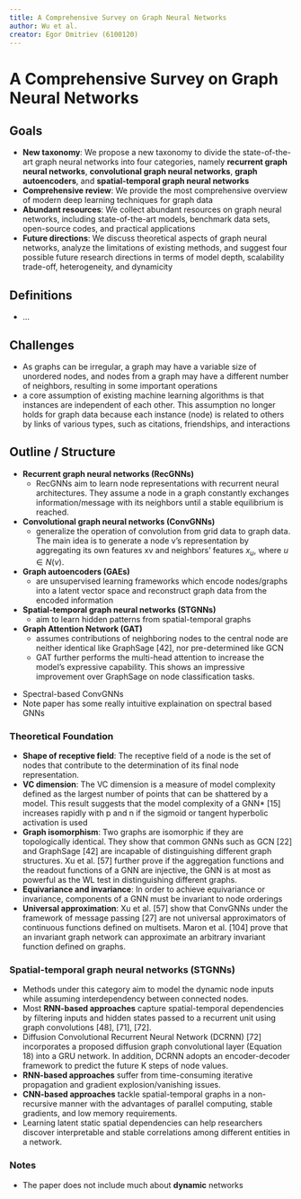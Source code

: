 ```yaml
---
title: A Comprehensive Survey on Graph Neural Networks
author: Wu et al.
creator: Egor Dmitriev (6100120)
---
```


# A Comprehensive Survey on Graph Neural Networks

## Goals

- **New taxonomy**: We propose a new taxonomy to divide the state-of-the-art graph neural networks into four categories, namely **recurrent graph neural networks**, **convolutional graph neural networks**, **graph autoencoders**, and **spatial-temporal graph neural networks**
- **Comprehensive review**: We provide the most comprehensive overview of modern deep learning techniques for graph data
- **Abundant resources**: We collect abundant resources on graph neural networks, including state-of-the-art models, benchmark data sets, open-source codes, and practical applications
- **Future directions**: We discuss theoretical aspects of graph neural networks, analyze the limitations of existing methods, and suggest four possible future research directions in terms of model depth, scalability trade-off, heterogeneity, and dynamicity

## Definitions

- ...

## Challenges

- As graphs can be irregular, a graph may have a variable size of unordered nodes, and nodes from a graph may have a different number of neighbors, resulting in some important operations
- a core assumption of existing machine learning algorithms is that instances are independent of each other. This assumption no longer holds for graph data because each instance (node) is related to others by links of various types, such as citations, friendships, and interactions

## Outline / Structure

- **Recurrent graph neural networks (RecGNNs)**
  - RecGNNs aim to learn node representations with recurrent neural architectures. They assume a node in a graph constantly exchanges information/message with its neighbors until a stable equilibrium is reached.
- **Convolutional graph neural networks (ConvGNNs)** 
  - generalize the operation of convolution from grid data to graph data. The main idea is to generate a node v’s representation by aggregating its own features xv and neighbors’ features $x_u$, where $u \in N (v)$.
- **Graph autoencoders (GAEs)**
  - are unsupervised learning frameworks which encode nodes/graphs into a latent vector space and reconstruct graph data from the encoded information
- **Spatial-temporal graph neural networks (STGNNs)** 
  - aim to learn hidden patterns from spatial-temporal graphs
- **Graph Attention Network (GAT)**
  -  assumes contributions of neighboring nodes to the central node are neither identical like GraphSage [42], nor pre-determined like GCN
  - GAT further performs the multi-head attention to increase the model’s expressive capability. This shows an impressive improvement over GraphSage on node classification tasks.

*  Spectral-based ConvGNNs
  * Note paper has some really intuitive explaination on spectral based GNNs

### Theoretical Foundation

* **Shape of receptive field**: The receptive field of a node is the set of nodes that contribute to the determination of its final node representation.
* **VC dimension**:  The VC dimension is a measure of model complexity defined as the largest number of points that can be shattered by a model. This result suggests that the model complexity of a GNN* [15] increases rapidly with p and n if the sigmoid or tangent hyperbolic activation is used
* **Graph isomorphism**:  Two graphs are isomorphic if they are topologically identical. They show that common GNNs such as GCN [22] and GraphSage [42] are incapable of distinguishing different graph structures. Xu et al. [57] further prove if the aggregation functions and the readout functions of a GNN are injective, the GNN is at most as powerful as the WL test in distinguishing different graphs.
* **Equivariance and invariance**:  In order to achieve equivariance or invariance, components of a GNN must be invariant to node orderings
* **Universal approximation**:   Xu et al. [57] show that ConvGNNs under the framework of message passing [27] are not universal approximators of continuous functions defined on multisets. Maron et al. [104] prove that an invariant graph network can approximate an arbitrary invariant function defined on graphs.



### **Spatial-temporal graph neural networks (STGNNs)** 

- Methods under this category aim to model the dynamic node inputs while assuming interdependency between connected nodes. 
- Most **RNN-based approaches** capture spatial-temporal dependencies by filtering inputs and hidden states passed to a recurrent unit using graph convolutions [48], [71], [72].
-  Diffusion Convolutional Recurrent Neural Network (DCRNN) [72] incorporates a proposed diffusion graph convolutional layer (Equation 18) into a GRU network. In addition, DCRNN adopts an encoder-decoder framework to predict the future K steps of node values.
- **RNN-based approaches** suffer from time-consuming iterative propagation and gradient explosion/vanishing issues.
- **CNN-based approaches** tackle spatial-temporal graphs in a non-recursive manner with the advantages of parallel computing, stable gradients, and low memory requirements.
- Learning latent static spatial dependencies can help researchers discover interpretable and stable correlations among
  different entities in a network. 

### Notes

* The paper does not include much about **dynamic** networks